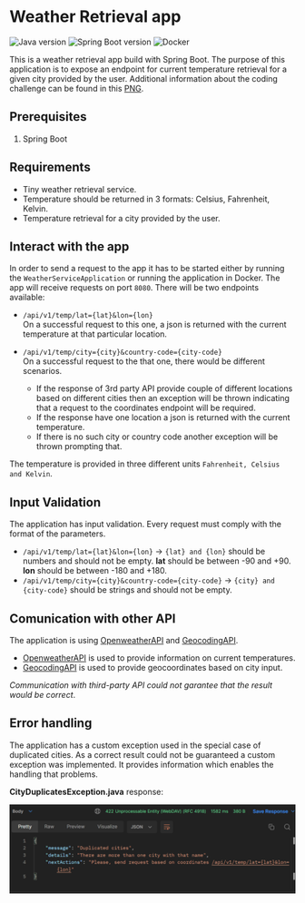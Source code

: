 # Weather Retrieval app

![Java version](https://img.shields.io/badge/Java-19-orange)
![Spring Boot version](https://img.shields.io/badge/SpringBoot-v2.7.4-brightgreen)
![Docker](https://img.shields.io/badge/Docker-20.10.21-blue)

This is a weather retrieval app build with Spring Boot. The purpose of this application is to expose an endpoint for current temperature retrieval for a given city provided by the user.
Additional information about the coding challenge can be found in this
[PNG](readme-resources/Pair_programming_challenge_Weather_Retrieval_endpoint.png).

## Prerequisites

1. Spring Boot

## Requirements

- Tiny weather retrieval service.
- Temperature should be returned in 3 formats: Celsius, Fahrenheit, Kelvin.
- Temperature retrieval for a city provided by the user.

## Interact with the app

In order to send a request to the app it has to be started either by running
the `WeatherServiceApplication` or running the application in Docker.
The app will receive requests on port `8080`. There will be two endpoints available:

- `/api/v1/temp/lat={lat}&lon={lon}` <br/>
  On a successful request to this one, a json is returned with the current temperature at that particular location.

- `/api/v1/temp/city={city}&country-code={city-code}` <br/>
  On a successful request to the that one, there would be different scenarios.
  - If the response of 3rd party API provide couple of different locations based on different cities then an exception will be thrown indicating that a request to the coordinates endpoint will be required.
  - If the response have one location a json is returned with the current temperature.
  - If there is no such city or country code another exception will be thrown prompting that.

The temperature is provided in three different units `Fahrenheit, Celsius and Kelvin`.

## Input Validation

The application has input validation. Every request must comply with the format of the parameters.

- `/api/v1/temp/lat={lat}&lon={lon}` -> `{lat} and {lon}` should be numbers and should not be empty.
  **lat** should be between -90 and +90. **lon** should be between -180 and +180.
- `/api/v1/temp/city={city}&country-code={city-code}` -> `{city} and {city-code}` should be strings and should not be empty.

## Comunication with other API

The application is using [OpenweatherAPI](https://api.openweathermap.org) and [GeocodingAPI](https://openweathermap.org/api/geocoding-api).

- [OpenweatherAPI](https://api.openweathermap.org) is used to provide information on current temperatures.
- [GeocodingAPI](https://openweathermap.org/api/geocoding-api) is used to provide geocoordinates based on city input.

_Communication with third-party API could not garantee that the result would be correct_.

## Error handling

The application has a custom exception used in the special case of duplicated cities. As a correct result could not be guaranteed a custom exception was implemented. It provides information which enables the handling that problems.

**CityDuplicatesException.java** response:

![CityDuplicatesException](readme-resources/duplicateCitiesException.png)
